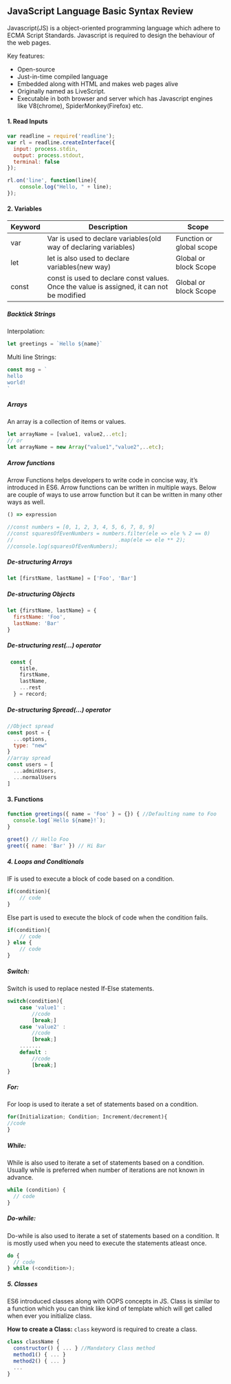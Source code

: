 ## JavaScript Language Basic Syntax Review
Javascript(JS) is a object-oriented programming language which adhere to ECMA Script Standards. Javascript is required to design the behaviour of the web pages.

Key features:

- Open-source
- Just-in-time compiled language
- Embedded along with HTML and makes web pages alive
- Originally named as LiveScript.
- Executable in both browser and server which has Javascript engines like V8(chrome), SpiderMonkey(Firefox) etc.

#### 1. Read Inputs

````js
var readline = require('readline');
var rl = readline.createInterface({
  input: process.stdin,
  output: process.stdout,
  terminal: false
});

rl.on('line', function(line){
    console.log("Hello, " + line);
});
````

#### 2. Variables

| Keyword  |  Description |Scope  |
| ------------ | ------------ | ------------ |
| var  |Var is used to declare variables(old way of declaring variables)| Function or global scope  |
| let  |let is also used to declare variables(new way)  | Global or block Scope  |
| const  | const is used to declare const values. Once the value is assigned, it can not be modified  | Global or block Scope  |

##### Backtick Strings
Interpolation: 
```js
let greetings = `Hello ${name}`
```
Multi line Strings:
```js
const msg = `
hello
world!
`
```
##### Arrays
An array is a collection of items or values.

```js
let arrayName = [value1, value2,..etc];
// or
let arrayName = new Array("value1","value2",..etc);
```

##### Arrow functions
Arrow Functions helps developers to write code in concise way, it’s introduced in ES6. Arrow functions can be written in multiple ways. Below are couple of ways to use arrow function but it can be written in many other ways as well.

````js
() => expression

//const numbers = [0, 1, 2, 3, 4, 5, 6, 7, 8, 9]
//const squaresOfEvenNumbers = numbers.filter(ele => ele % 2 == 0)
//                                  .map(ele => ele ** 2);
//console.log(squaresOfEvenNumbers);
````

##### De-structuring Arrays
````js
let [firstName, lastName] = ['Foo', 'Bar']
````

##### De-structuring Objects
````js
let {firstName, lastName} = {
  firstName: 'Foo',
  lastName: 'Bar'
}
````
##### De-structuring rest(...) operator
````js
 const {
    title,
    firstName,
    lastName,
    ...rest
  } = record;
````
##### De-structuring Spread(...) operator
````js
//Object spread
const post = {
  ...options,
  type: "new"
}
//array spread
const users = [
  ...adminUsers,
  ...normalUsers
]
````

#### 3. Functions

````js
function greetings({ name = 'Foo' } = {}) { //Defaulting name to Foo
  console.log(`Hello ${name}!`);
}
 
greet() // Hello Foo
greet({ name: 'Bar' }) // Hi Bar
````

##### 4. Loops and Conditionals

IF is used to execute a block of code based on a condition.

```js
if(condition){
    // code
}
```

Else part is used to execute the block of code when the condition fails.

````js
if(condition){
    // code
} else {
    // code
}
````

##### Switch:
Switch is used to replace nested If-Else statements.
```js
switch(condition){
    case 'value1' :
        //code
        [break;]
    case 'value2' :
        //code
        [break;]
    .......
    default :
        //code
        [break;]
}
```

##### For:

For loop is used to iterate a set of statements based on a condition.

````js
for(Initialization; Condition; Increment/decrement){  
//code  
} 
````
##### While:

While is also used to iterate a set of statements based on a condition. Usually while is preferred when number of iterations are not known in advance.

````js
while (condition) {  
  // code 
}  
````

##### Do-while:

Do-while is also used to iterate a set of statements based on a condition. It is mostly used when you need to execute the statements atleast once.

````js
do {
  // code 
} while (<condition>); 
````

##### 5. Classes

ES6 introduced classes along with OOPS concepts in JS. Class is similar to a function which you can think like kind of template which will get called when ever you initialize class.

**How to create a Class:**
`class` keyword is required to create a class.

````js
class className {
  constructor() { ... } //Mandatory Class method
  method1() { ... }
  method2() { ... }
  ...
}
````
